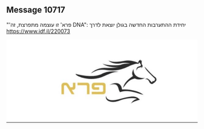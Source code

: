 ## Message 10717

"'פרא' זו עוצמה מתפרצת, זה DNA":
יחידת ההתערבות החדשה בגולן יוצאת לדרך
https://www.idf.il/220073

![Photo](./10717/10717_photo.jpg)

